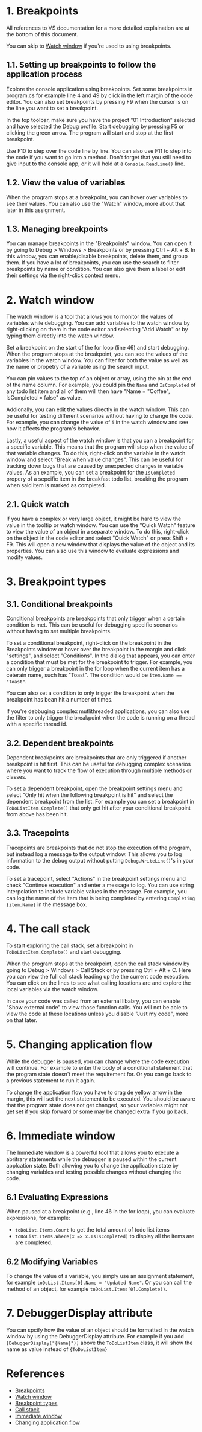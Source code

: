 # 1. Breakpoints
All references to VS documentation for a more detailed explaination are at the bottom of this document.

You can skip to [Watch window](#2-watch-window) if you're used to using breakpoints.

## 1.1. Setting up breakpoints to follow the application process
Explore the console application using breakpoints. Set some breakpoints in program.cs for example line 4 and 49 by click in the left margin of the code editor. You can also set breakpoints by pressing F9 when the cursor is on the line you want to set a breakpoint. 

In the top toolbar, make sure you have the project "01 Introduction" selected and have selected the Debug profile. Start debugging by pressing F5 or clicking the green arrow. The program will start and stop at the first breakpoint.

Use F10 to step over the code line by line. You can also use F11 to step into the code if you want to go into a method. Don't forget that you still need to give input to the console app, or it will hold at a `Console.ReadLine()` line.

## 1.2. View the value of variables
When the program stops at a breakpoint, you can hover over variables to see their values. You can also use the "Watch" window, more about that later in this assignment.

## 1.3. Managing breakpoints
You can manage breakpoints in the "Breakpoints" window. You can open it by going to Debug > Windows > Breakpoints or by pressing Ctrl + Alt + B. In this window, you can enable/disable breakpoints, delete them, and group them. If you have a lot of breakpoints, you can use the search to filter breakpoints by name or condition. You can also give them a label or edit their settings via the right-click context menu.

# 2. Watch window
The watch window is a tool that allows you to monitor the values of variables while debugging. You can add variables to the watch window by right-clicking on them in the code editor and selecting "Add Watch" or by typing them directly into the watch window.

Set a breakpoint on the start of the for loop (line 46) and start debugging. When the program stops at the breakpoint, you can see the values of the variables in the watch window. You can filter for both the value as well as the name or propetry of a variable using the search input.

You can pin values to the top of an object or array, using the pin at the end of the name column. For example, you could pin the `Name` and `IsCompleted` of any todo list item and all of them will then have "Name = "Coffee", IsCompleted = false" as value.

Addionally, you can edit the values directly in the watch window. This can be useful for testing different scenarios without having to change the code. For example, you can change the value of `i` in the watch window and see how it affects the program's behavior.

Lastly, a useful aspect of the watch window is that you can a breakpoint for a specific variable. This means that the program will stop when the value of that variable changes. To do this, right-click on the variable in the watch window and select "Break when value changes". This can be useful for tracking down bugs that are caused by unexpected changes in variable values. As an example, you can set a breakpoint for the `IsCompleted` propery of a sepcific item in the breakfast todo list, breaking the program when said item is marked as completed.

## 2.1. Quick watch
If you have a complex or very large object, it might be hard to view the value in the tooltip or watch window. You can use the "Quick Watch" feature to view the value of an object in a separate window. To do this, right-click on the object in the code editor and select "Quick Watch" or press Shift + F9. This will open a new window that displays the value of the object and its properties. You can also use this window to evaluate expressions and modify values.

# 3. Breakpoint types
## 3.1. Conditional breakpoints
Conditional breakpoints are breakpoints that only trigger when a certain condition is met. This can be useful for debugging specific scenarios without having to set multiple breakpoints. 

To set a conditional breakpoint, right-click on the breakpoint in the Breakpoints window or hover over the breakpoint in the margin and click "settings", and select "Conditions". In the dialog that appears, you can enter a condition that must be met for the breakpoint to trigger. For example, you can only trigger a breakpoint in the for loop when the current item has a ceterain name, such has "Toast". The condition would be `item.Name == "Toast"`.

You can also set a condition to only trigger the breakpoint when the breakpoint has bean hit a number of times.

If you're debbuging complex mutlithreaded applications, you can also use the filter to only trigger the breakpoint when the code is running on a thread with a specific thread id.

## 3.2. Dependent breakpoints
Dependent breakpoints are breakpoints that are only triggered if another breakpoint is hit first. This can be useful for debugging complex scenarios where you want to track the flow of execution through multiple methods or classes.

To set a dependent breakpoint, open the breakpoint settings menu and select "Only hit when the following breakpoint is hit" and select the dependent breakpoint from the list. For example you can set a breakpoint in `ToDoListItem.Complete()` that only get hit after your conditional breakpoint from above has been hit.

## 3.3. Tracepoints
Tracepoints are breakpoints that do not stop the execution of the program, but instead log a message to the output window. This allows you to log information to the debug output without putting `Debug.WriteLine()`'s in your code.

To set a tracepoint, select "Actions" in the breakpoint settings menu and check "Continue execution" and enter a message to log. You can use string interpolation to include variable values in the message. For example, you can log the name of the item that is being completed by entering `Completing {item.Name}` in the message box.

# 4. The call stack
To start exploring the call stack, set a breakpoint in `ToDoListItem.Complete()` and start debugging. 

When the program stops at the breakpoint, open the call stack window by going to Debug > Windows > Call Stack or by pressing Ctrl + Alt + C. Here you can view the full call stack leading up the the current code execution. You can click on the lines to see what calling locations are and explore the local variables via the watch window.

In case your code was called from an external libabry, you can enable "Show external code" to view those function calls. You will not be able to view the code at these locations unless you disable "Just my code", more on that later.

# 5. Changing application flow
While the debugger is paused, you can change where the code execution will continue. For example to enter the body of a conditional statement that the program state doesn't meet the requirement for. Or you can go back to a previous statement to run it again.

To change the application flow you have to drag de yellow arrow in the margin, this will set the next statement to be executed. You should be aware that the program state does not get changed, so your variables might not get set if you skip forward or some may be changed extra if you go back.

# 6. Immediate window
The Immediate window is a powerful tool that allows you to execute a abritrary statements while the debugger is paused within the current applcation state. Both allowing you to change the application state by changing variables and testing possible changes without changing the code.

## 6.1 Evaluating Expressions
When paused at a breakpoint (e.g., line 46 in the for loop), you can evaluate expressions, for example:
- `toDoList.Items.Count` to get the total amount of todo list items
- `toDoList.Items.Where(x => x.IsIsCompleted)` to display all the items are are completed.

## 6.2 Modifying Variables
To change the value of a variable, you simply use an assignment statement, for example `toDoList.Items[0].Name = "Updated Name"`. Or you can call the method of an object, for example `toDoList.Items[0].Complete()`.

# 7. DebuggerDisplay attribute
You can spcify how the value of an object should be formatted in the watch window by using the DebuggerDisplay attribute. For example if you add `[DebuggerDisplay("{Name}")]` above the `ToDoListItem` class, it will show the name as value instead of `{ToDoListItem}`

# References
- [Breakpoints](https://learn.microsoft.com/visualstudio/debugger/get-started-with-breakpoints)
- [Watch window](https://learn.microsoft.com/visualstudio/debugger/watch-and-quickwatch-windows)
- [Breakpoint types](https://learn.microsoft.com/visualstudio/debugger/using-breakpoints)
- [Call stack](https://learn.microsoft.com/visualstudio/debugger/how-to-use-the-call-stack-window)
- [Immediate window](https://learn.microsoft.com/visualstudio/ide/reference/immediate-window)
- [Changing application flow](https://learn.microsoft.com/visualstudio/debugger/move-the-execution-pointer-with-the-debugger)